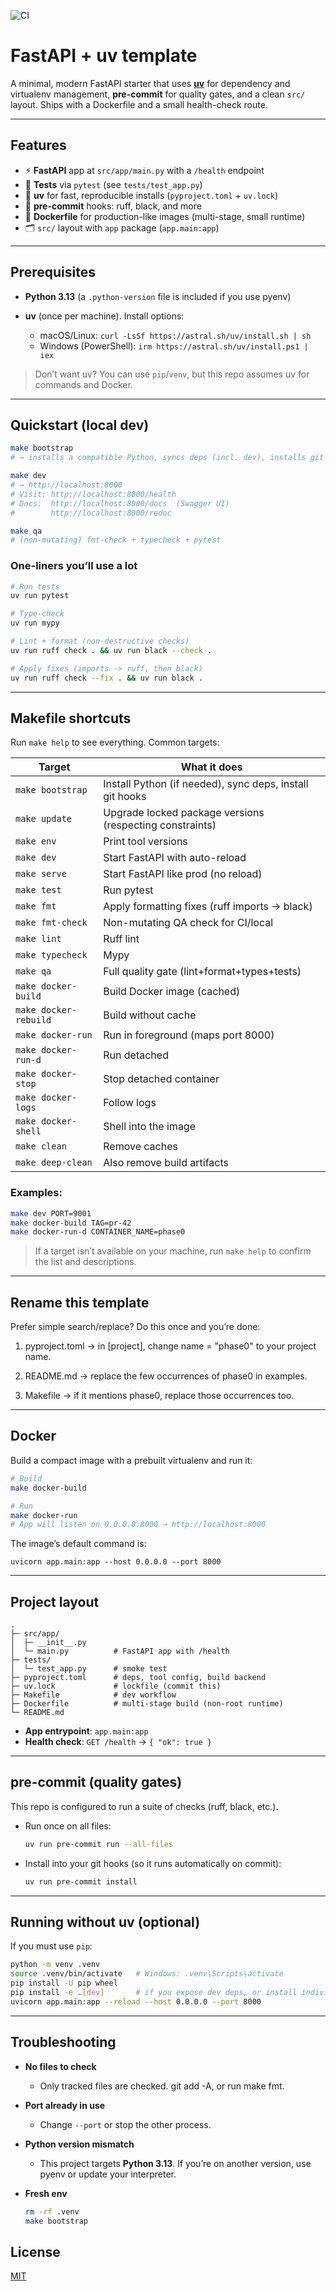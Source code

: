 ![CI](https://github.com/LoganSelner/phase1/actions/workflows/ci.yml/badge.svg)

# FastAPI + uv template

A minimal, modern FastAPI starter that uses **[uv](https://github.com/astral-sh/uv)** for dependency and virtualenv management, **pre-commit** for quality gates, and a clean `src/` layout. Ships with a Dockerfile and a small health-check route.

---

## Features

* ⚡ **FastAPI** app at `src/app/main.py` with a `/health` endpoint
* 🧪 **Tests** via `pytest` (see `tests/test_app.py`)
* 🧰 **uv** for fast, reproducible installs (`pyproject.toml` + `uv.lock`)
* 🧹 **pre-commit** hooks: ruff, black, and more
* 🐳 **Dockerfile** for production-like images (multi-stage, small runtime)
* 🗂️ `src/` layout with `app` package (`app.main:app`)

---

## Prerequisites

* **Python 3.13** (a `.python-version` file is included if you use pyenv)
* **uv** (once per machine). Install options:

  * macOS/Linux: `curl -LsSf https://astral.sh/uv/install.sh | sh`
  * Windows (PowerShell): `irm https://astral.sh/uv/install.ps1 | iex`

> Don’t want uv? You can use `pip`/`venv`, but this repo assumes uv for commands and Docker.

---

## Quickstart (local dev)

```bash
make bootstrap
# → installs a compatible Python, syncs deps (incl. dev), installs git hooks

make dev
# → http://localhost:8000
# Visit: http://localhost:8000/health
# Docs:  http://localhost:8000/docs  (Swagger UI)
#        http://localhost:8000/redoc

make qa
# (non-mutating) fmt-check + typecheck + pytest
```

### One-liners you’ll use a lot

```bash
# Run tests
uv run pytest

# Type-check
uv run mypy

# Lint + format (non-destructive checks)
uv run ruff check . && uv run black --check .

# Apply fixes (imports -> ruff, then black)
uv run ruff check --fix . && uv run black .

```

---

## Makefile shortcuts

Run `make help` to see everything. Common targets:

| Target                | What it does                                             |
| --------------------- | -------------------------------------------------------- |
| `make bootstrap`      | Install Python (if needed), sync deps, install git hooks |
| `make update`         | Upgrade locked package versions (respecting constraints) |
| `make env`            | Print tool versions                                      |
| `make dev`            | Start FastAPI with auto-reload                           |
| `make serve`          | Start FastAPI like prod (no reload)                      |
| `make test`           | Run pytest                                               |
| `make fmt`            | Apply formatting fixes (ruff imports → black)            |
| `make fmt-check`      | Non-mutating QA check for CI/local                       |
| `make lint`           | Ruff lint                                                |
| `make typecheck`      | Mypy                                                     |
| `make qa`             | Full quality gate (lint+format+types+tests)              |
| `make docker-build`   | Build Docker image (cached)                              |
| `make docker-rebuild` | Build without cache                                      |
| `make docker-run`     | Run in foreground (maps port 8000)                       |
| `make docker-run-d`   | Run detached                                             |
| `make docker-stop`    | Stop detached container                                  |
| `make docker-logs`    | Follow logs                                              |
| `make docker-shell`   | Shell into the image                                     |
| `make clean`          | Remove caches                                            |
| `make deep-clean`     | Also remove build artifacts                              |

### Examples:
```bash
make dev PORT=9001
make docker-build TAG=pr-42
make docker-run-d CONTAINER_NAME=phase0
```

> If a target isn’t available on your machine, run `make help` to confirm the list and descriptions.

---

## Rename this template

Prefer simple search/replace? Do this once and you’re done:

1. pyproject.toml → in [project], change name = "phase0" to your project name.

2. README.md → replace the few occurrences of phase0 in examples.

3. Makefile → if it mentions phase0, replace those occurrences too.

---

## Docker

Build a compact image with a prebuilt virtualenv and run it:

```bash
# Build
make docker-build

# Run
make docker-run
# App will listen on 0.0.0.0:8000 → http://localhost:8000
```

The image’s default command is:

```
uvicorn app.main:app --host 0.0.0.0 --port 8000
```

---

## Project layout

```
.
├─ src/app/
│  ├─ __init__.py
│  └─ main.py          # FastAPI app with /health
├─ tests/
│  └─ test_app.py      # smoke test
├─ pyproject.toml      # deps, tool config, build backend
├─ uv.lock             # lockfile (commit this)
├─ Makefile            # dev workflow
├─ Dockerfile          # multi-stage build (non-root runtime)
└─ README.md

```

* **App entrypoint**: `app.main:app`
* **Health check**: `GET /health` → `{ "ok": true }`

---

## pre-commit (quality gates)

This repo is configured to run a suite of checks (ruff, black, etc.).

* Run once on all files:

  ```bash
  uv run pre-commit run --all-files
  ```
* Install into your git hooks (so it runs automatically on commit):

  ```bash
  uv run pre-commit install
  ```


---

## Running without uv (optional)

If you must use `pip`:

```bash
python -m venv .venv
source .venv/bin/activate   # Windows: .venv\Scripts\activate
pip install -U pip wheel
pip install -e .[dev]       # if you expose dev deps, or install individually
uvicorn app.main:app --reload --host 0.0.0.0 --port 8000
```

---

## Troubleshooting

* **No files to check**

  * Only tracked files are checked. git add -A, or run make fmt.
* **Port already in use**

  * Change `--port` or stop the other process.
* **Python version mismatch**

  * This project targets **Python 3.13**. If you’re on another version, use pyenv or update your interpreter.
* **Fresh env**

  ```bash
  rm -rf .venv
  make bootstrap
  ```

## License
[MIT](./LICENSE)
